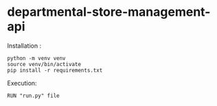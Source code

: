# departmental-store-management-api

Installation :
```
python -m venv venv
source venv/bin/activate
pip install -r requirements.txt
```

Execution:
```
RUN "run.py" file
```
